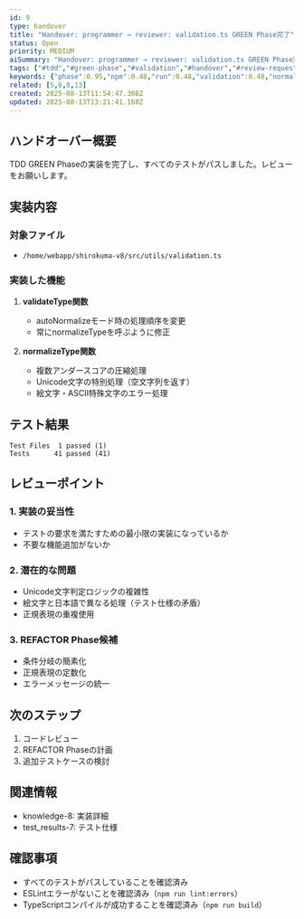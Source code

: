 ```yaml
---
id: 9
type: handover
title: "Handover: programmer → reviewer: validation.ts GREEN Phase完了"
status: Open
priority: MEDIUM
aiSummary: "Handover: programmer → reviewer: validation.ts GREEN Phase完了  ## ハンドオーバー概要\n\nTDD GREEN Phaseの実装を完了し、すべてのテストがパスしました。レビューをお願いします。\n\n## 実装内容\n\n### 対象ファイル\n- `/home/webapp/shirokuma-v8/src/utils/validation.ts"
tags: ["#tdd","#green-phase","#validation","#handover","#review-request"]
keywords: {"phase":0.95,"npm":0.48,"run":0.48,"validation":0.48,"normalizetype":0.48}
related: [5,6,8,13]
created: 2025-08-13T11:54:47.308Z
updated: 2025-08-13T13:21:41.168Z
---
```


## ハンドオーバー概要

TDD GREEN Phaseの実装を完了し、すべてのテストがパスしました。レビューをお願いします。

## 実装内容

### 対象ファイル
- `/home/webapp/shirokuma-v8/src/utils/validation.ts`

### 実装した機能
1. **validateType関数**
   - autoNormalizeモード時の処理順序を変更
   - 常にnormalizeTypeを呼ぶように修正

2. **normalizeType関数**
   - 複数アンダースコアの圧縮処理
   - Unicode文字の特別処理（空文字列を返す）
   - 絵文字・ASCII特殊文字のエラー処理

## テスト結果

```
Test Files  1 passed (1)
Tests      41 passed (41)
```

## レビューポイント

### 1. 実装の妥当性
- テストの要求を満たすための最小限の実装になっているか
- 不要な機能追加がないか

### 2. 潜在的な問題
- Unicode文字判定ロジックの複雑性
- 絵文字と日本語で異なる処理（テスト仕様の矛盾）
- 正規表現の重複使用

### 3. REFACTOR Phase候補
- 条件分岐の簡素化
- 正規表現の定数化
- エラーメッセージの統一

## 次のステップ

1. コードレビュー
2. REFACTOR Phaseの計画
3. 追加テストケースの検討

## 関連情報
- knowledge-8: 実装詳細
- test_results-7: テスト仕様

## 確認事項
- すべてのテストがパスしていることを確認済み
- ESLintエラーがないことを確認済み（`npm run lint:errors`）
- TypeScriptコンパイルが成功することを確認済み（`npm run build`）